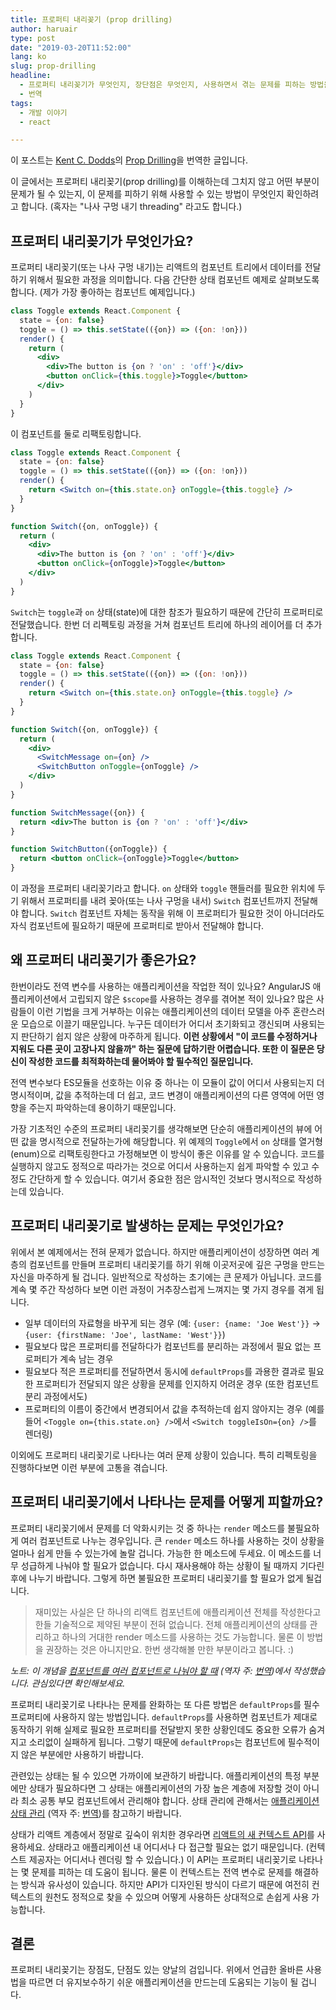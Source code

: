 ```yaml
---
title: 프로퍼티 내리꽂기 (prop drilling)
author: haruair
type: post
date: "2019-03-20T11:52:00"
lang: ko
slug: prop-drilling
headline:
  - 프로퍼티 내리꽂기가 무엇인지, 장단점은 무엇인지, 사용하면서 겪는 문제를 피하는 방법을 살펴봅니다
  - 번역
tags:
  - 개발 이야기
  - react

---
```


<div class="translation-note">

이 포스트는 [Kent C. Dodds](https://twitter.com/kentcdodds)의 [Prop Drilling](https://kentcdodds.com/blog/prop-drilling)을 번역한 글입니다.

</div>

이 글에서는 프로퍼티 내리꽂기(prop drilling)를 이해하는데 그치지 않고 어떤 부분이 문제가 될 수 있는지, 이 문제를 피하기 위해 사용할 수 있는 방법이 무엇인지 확인하려고 합니다. (혹자는 "나사 구멍 내기 threading" 라고도 합니다.)

## 프로퍼티 내리꽂기가 무엇인가요?

프로퍼티 내리꽂기(또는 나사 구멍 내기)는 리액트의 컴포넌트 트리에서 데이터를 전달하기 위해서 필요한 과정을 의미합니다. 다음 간단한 상태 컴포넌트 예제로 살펴보도록 합니다. (제가 가장 좋아하는 컴포넌트 예제입니다.)

```jsx
class Toggle extends React.Component {
  state = {on: false}
  toggle = () => this.setState(({on}) => ({on: !on}))
  render() {
    return (
      <div>
        <div>The button is {on ? 'on' : 'off'}</div>
        <button onClick={this.toggle}>Toggle</button>
      </div>
    )
  }
}
```

이 컴포넌트를 둘로 리팩토링합니다.

```jsx
class Toggle extends React.Component {
  state = {on: false}
  toggle = () => this.setState(({on}) => ({on: !on}))
  render() {
    return <Switch on={this.state.on} onToggle={this.toggle} />
  }
}

function Switch({on, onToggle}) {
  return (
    <div>
      <div>The button is {on ? 'on' : 'off'}</div>
      <button onClick={onToggle}>Toggle</button>
    </div>
  )
}
```

`Switch`는 `toggle`과 `on` 상태(state)에 대한 참조가 필요하기 때문에 간단히 프로퍼티로 전달했습니다. 한번 더 리펙토링 과정을 거쳐 컴포넌트 트리에 하나의 레이어를 더 추가합니다.


```jsx
class Toggle extends React.Component {
  state = {on: false}
  toggle = () => this.setState(({on}) => ({on: !on}))
  render() {
    return <Switch on={this.state.on} onToggle={this.toggle} />
  }
}

function Switch({on, onToggle}) {
  return (
    <div>
      <SwitchMessage on={on} />
      <SwitchButton onToggle={onToggle} />
    </div>
  )
}

function SwitchMessage({on}) {
  return <div>The button is {on ? 'on' : 'off'}</div>
}

function SwitchButton({onToggle}) {
  return <button onClick={onToggle}>Toggle</button>
}
```

이 과정을 프로퍼티 내리꽂기라고 합니다. `on` 상태와 `toggle` 핸들러를 필요한 위치에 두기 위해서 프로퍼티를 내려 꽂아(또는 나사 구멍을 내서) `Switch` 컴포넌트까지 전달해야 합니다. `Switch` 컴포넌트 자체는 동작을 위해 이 프로퍼티가 필요한 것이 아니더라도 자식 컴포넌트에 필요하기 때문에 프로퍼티로 받아서 전달해야 합니다.

## 왜 프로퍼티 내리꽂기가 좋은가요?

한번이라도 전역 변수를 사용하는 애플리케이션을 작업한 적이 있나요? AngularJS 애플리케이션에서 고립되지 않은 `$scope`를 사용하는 경우를 겪어본 적이 있나요? 많은 사람들이 이런 기법을 크게 거부하는 이유는 애플리케이션의 데이터 모델을 아주 혼란스러운 모습으로 이끌기 때문입니다. 누구든 데이터가 어디서 초기화되고 갱신되며 사용되는지 판단하기 쉽지 않은 상황에 마주하게 됩니다. **이런 상황에서 "이 코드를 수정하거나 지워도 다른 곳이 고장나지 않을까" 하는 질문에 답하기란 어렵습니다. 또한 이 질문은 당신이 작성한 코드를 최적화하는데 물어봐야 할 필수적인 질문입니다.**

전역 변수보다 ES모듈을 선호하는 이유 중 하나는 이 모듈이 값이 어디서 사용되는지 더 명시적이며, 값을 추적하는데 더 쉽고, 코드 변경이 애플리케이션의 다른 영역에 어떤 영향을 주는지 파악하는데 용이하기 때문입니다.

가장 기초적인 수준의 프로퍼티 내리꽂기를 생각해보면 단순히 애플리케이션의 뷰에 어떤 값을 명시적으로 전달하는가에 해당합니다. 위 예제의 `Toggle`에서 `on` 상태를 열거형(enum)으로 리팩토링한다고 가정해보면 이 방식이 좋은 이유를 알 수 있습니다. 코드를 실행하지 않고도 정적으로 따라가는 것으로 어디서 사용하는지 쉽게 파악할 수 있고 수정도 간단하게 할 수 있습니다. 여기서 중요한 점은 암시적인 것보다 명시적으로 작성하는데 있습니다.


## 프로퍼티 내리꽂기로 발생하는 문제는 무엇인가요?

위에서 본 예제에서는 전혀 문제가 없습니다. 하지만 애플리케이션이 성장하면 여러 계층의 컴포넌트를 만들며 프로퍼티 내리꽂기를 하기 위해 이곳저곳에 깊은 구멍을 만드는 자신을 마주하게 될 겁니다. 일반적으로 작성하는 초기에는 큰 문제가 아닙니다. 코드를 계속 몇 주간 작성하다 보면 이런 과정이 거추장스럽게 느껴지는 몇 가지 경우를 겪게 됩니다.

- 일부 데이터의 자료형을 바꾸게 되는 경우 (예: `{user: {name: 'Joe West'}}` -\>
  `{user: {firstName: 'Joe', lastName: 'West'}}`)
- 필요보다 많은 프로퍼티를 전달하다가 컴포넌트를 분리하는 과정에서 필요 없는 프로퍼티가 계속 남는 경우
- 필요보다 적은 프로퍼티를 전달하면서 동시에 `defaultProps`를 과용한 결과로 필요한 프로퍼티가 전달되지 않은 상황을 문제를 인지하지 어려운 경우 (또한 컴포넌트 분리 과정에서도)
- 프로퍼티의 이름이 중간에서 변경되어서 값을 추적하는데 쉽지 않아지는 경우 (예를 들어 `<Toggle on={this.state.on} />`에서 `<Switch toggleIsOn={on} />`를 렌더링)

이외에도 프로퍼티 내리꽂기로 나타나는 여러 문제 상황이 있습니다. 특히 리펙토링을 진행하다보면 이런 부분에 고통을 겪습니다.

## 프로퍼티 내리꽂기에서 나타나는 문제를 어떻게 피할까요?

프로퍼티 내리꽂기에서 문제를 더 악화시키는 것 중 하나는 `render` 메소드를 불필요하게 여러 컴포넌트로 나누는 경우입니다. 큰 `render` 메소드 하나를 사용하는 것이 상황을 얼마나 쉽게 만들 수 있는가에 놀랄 겁니다. 가능한 한 메소드에 두세요. 이 메소드를 너무 성급하게 나눠야 할 필요가 없습니다. 다시 재사용해야 하는 상황이 될 때까지 기다린 후에 나누기 바랍니다. 그렇게 하면 불필요한 프로퍼티 내리꽂기를 할 필요가 없게 될겁니다.

> 재미있는 사실은 단 하나의 리액트 컴포넌트에 애플리케이션 전체를 작성한다고 한들 기술적으로 제약된 부분이 전혀 없습니다. 전체 애플리케이션의 상태를 관리하고 하나의 거대한 render 메소드를 사용하는 것도 가능합니다. 물론 이 방법을 권장하는 것은 아니지만요. 한번 생각해볼 만한 부분이라고 봅니다. :)

_노트: 이 개념을 [컴포넌트를 여러 컴포넌트로 나눠야 할 때](https://blog.kentcdodds.com/when-to-break-up-a-component-into-multiple-components-4ee75ab53bbc) (역자 주: [번역](https://edykim.com/ko/post/when-to-break-up-a-component-into-multiple-components/))에서 작성했습니다. 관심있다면 확인해보세요._

프로퍼티 내리꽂기로 나타나는 문제를 완화하는 또 다른 방법은 `defaultProps`를 필수 프로퍼티에 사용하지 않는 방법입니다. `defaultProps`를 사용하면 컴포넌트가 제대로 동작하기 위해 실제로 필요한 프로퍼티를 전달받지 못한 상황인데도 중요한 오류가 숨겨지고 소리없이 실패하게 됩니다. 그렇기 때문에 `defaultProps`는 컴포넌트에 필수적이지 않은 부분에만 사용하기 바랍니다.

관련있는 상태는 될 수 있으면 가까이에 보관하기 바랍니다. 애플리케이션의 특정 부분에만 상태가 필요하다면 그 상태는 애플리케이션의 가장 높은 계층에 저장할 것이 아니라 최소 공통 부모 컴포넌트에서 관리해야 합니다. 상태 관리에 관해서는 [애플리케이션 상태 관리](https://blog.kentcdodds.com/application-state-management-66de608ccb24) (역자 주: [번역](https://edykim.com/ko/post/application-state-management/))를 참고하기 바랍니다.

상태가 리액트 계층에서 정말로 깊숙이 위치한 경우라면 [리액트의 새 컨텍스트 API](https://blog.kentcdodds.com/migrating-to-reacts-new-context-api-b15dc7a31ea0)를 사용하세요. 상태라고 애플리케이션 내 어디서나 다 접근할 필요는 없기 때문입니다. (컨텍스트 제공자는 어디서나 렌더링 할 수 있습니다.) 이 API는 프로퍼티 내리꽂기로 나타나는 몇 문제를 피하는 데 도움이 됩니다. 물론 이 컨텍스트는 전역 변수로 문제를 해결하는 방식과 유사성이 있습니다. 하지만 API가 디자인된 방식이 다르기 때문에 여전히 컨텍스트의 원천도 정적으로 찾을 수 있으며 어떻게 사용하든 상대적으로 손쉽게 사용 가능합니다.

## 결론

프로퍼티 내리꽂기는 장점도, 단점도 있는 양날의 검입니다. 위에서 언급한 올바른 사용법을 따르면 더 유지보수하기 쉬운 애플리케이션을 만드는데 도움되는 기능이 될 겁니다.
